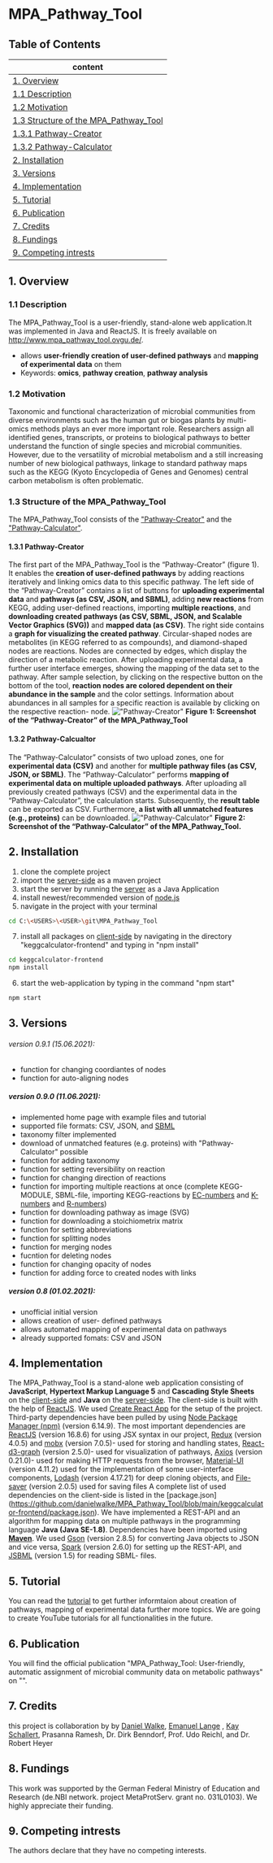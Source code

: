 # MPA_Pathway_Tool

## Table of Contents 
|content                          |
|---------------------------------|
|[1. Overview](#overview)     |
|[1.1 Description](#description)     |
|[1.2 Motivation](#motivation)     |
|[1.3 Structure of the MPA_Pathway_Tool](#structure)       |
|[1.3.1 Pathway-Creator](#pathwayCreator)       |
|[1.3.2 Pathway-Calculator](#pathwayCalculator)       |
|[2. Installation](#installation) |
|[3. Versions](#versions)           |
|[4. Implementation](#implementation)           |
|[5. Tutorial](#tutorial)           |
|[6. Publication](#publiction)           |
|[7. Credits](#credits)            |
|[8. Fundings](#fundings)           |
|[9. Competing intrests](#competingIntrests) |

<a name="overview"/>

## 1. Overview


<a name="description"/>

### 1.1 Description
The MPA_Pathway_Tool is a user-friendly, stand-alone web application.It was implemented in Java and ReactJS. It is freely available on http://www.mpa_pathway_tool.ovgu.de/. 
- allows **user-friendly creation of user-defined pathways** and **mapping of experimental data** on them
- Keywords: __omics__, __pathway creation__, __pathway analysis__


<a name="motivation"/>

### 1.2 Motivation
Taxonomic and functional characterization of microbial communities from diverse environments such as the human gut or biogas plants by multi-omics methods plays an ever more important role.  Researchers assign all identified genes, transcripts, or proteins to biological pathways to better understand the function of single species and microbial communities. However, due to the versatility of microbial metabolism and a still increasing number of new biological pathways, linkage to standard pathway maps such as the KEGG (Kyoto Encyclopedia of Genes and Genomes) central carbon metabolism is often problematic.

<a name="structure"/>

### 1.3 Structure of the MPA_Pathway_Tool
The MPA_Pathway_Tool consists of the ["Pathway-Creator"](#pathwayCreator) and the ["Pathway-Calculator"](#pathwayCalculator).

<a name="pathwayCreator"/>

#### 1.3.1 Pathway-Creator
The first part of the MPA_Pathway_Tool is the “Pathway-Creator” (figure 1). It enables the **creation of user-defined pathways** by adding reactions iteratively and linking omics data to this specific pathway. The left side of the “Pathway-Creator” contains a list of buttons for **uploading experimental data** and **pathways (as CSV, JSON, and SBML)**, adding **new reactions** from KEGG, adding user-defined reactions, importing **multiple reactions**, and **downloading created pathways (as CSV, SBML, JSON, and Scalable Vector Graphics (SVG))** and **mapped data (as CSV)**. The right side contains a **graph for visualizing the created pathway**. Circular-shaped nodes are metabolites (in KEGG referred to as compounds), and diamond-shaped nodes are reactions. Nodes are connected by edges, which display the direction of a metabolic reaction. After uploading experimental data, a further user interface emerges, showing the mapping of the data set to the pathway. After sample selection, by clicking on the respective button on the bottom of the tool, **reaction nodes are colored dependent on their abundance in the sample** and the color settings. Information about abundances in all samples for a specific reaction is available by clicking on the respective reaction- node.
!["Pathway-Creator"](https://github.com/danielwalke/MPA_Pathway_Tool/blob/main/images/Figure%201_Screenshots%20of%20the%20%E2%80%9CPathway-Creator%E2%80%9D%20of%20the%20MPA_Pathway_Tool.png "Figure 1: Screenshot of the “Pathway-Creator” of the MPA_Pathway_Tool")
**Figure 1: Screenshot of the “Pathway-Creator” of the MPA_Pathway_Tool**


<a name="pathwayCalculator"/>

#### 1.3.2 Pathway-Calcualtor
The “Pathway-Calculator” consists of two upload zones, one for **experimental data (CSV)** and another for **multiple pathway files (as CSV, JSON, or SBML)**. The “Pathway-Calculator” performs **mapping of experimental data on multiple uploaded pathways**. After uploading all previously created pathways (CSV) and the experimental data in the “Pathway-Calculator”, the calculation starts. Subsequently, the **result table** can be exported as CSV. Furthermore, **a list with all unmatched features (e.g., proteins)** can be downloaded. 
!["Pathway-Calculator"](https://github.com/danielwalke/MPA_Pathway_Tool/blob/main/images/Figure%202_Screenshot%20of%20the%20%E2%80%9CPathway-Calculator%E2%80%9D%20of%20the%20MPA_Pathway_Tool..png "Figure 2: Screenshot of the “Pathway-Calculator” of the MPA_Pathway_Tool")
**Figure 2: Screenshot of the “Pathway-Calculator” of the MPA_Pathway_Tool.**


<a name="installation"/>

## 2. Installation
1. clone the complete project
2. import the [server-side](https://github.com/danielwalke/MPA_Pathway_Tool/tree/main/keggcalculator) as a maven project
3. start the server by running the [server](https://github.com/danielwalke/MPA_Pathway_Tool/blob/main/keggcalculator/src/main/java/main/KeggCalculatorServer.java) as a Java Application
4. install newest/recommended version of [node.js](https://nodejs.org/en/)
5. navigate in the project with your terminal
```bash
cd C:\<USERS>\<USER>\git\MPA_Pathway_Tool
```
7. install all packages on [client-side](https://github.com/danielwalke/MPA_Pathway_Tool/tree/main/keggcalculator-frontend) by navigating in the directory "keggcalculator-frontend" and typing in "npm install"
```bash
cd keggcalculator-frontend
npm install
```
6. start the web-application by typing in the command "npm start"
```bash
npm start
```


<a name="versions"/>

## 3. Versions

###### version 0.9.1 (15.06.2021):
  + function for changing coordiantes of nodes
  + function for auto-aligning nodes 

##### version 0.9.0 (11.06.2021):
  + implemented home page with example files and tutorial
  + supported file formats: CSV, JSON, and [SBML](http://model.caltech.edu/)
  + taxonomy filter implemented
  + download of unmatched features (e.g. proteins) with "Pathway-Calculator" possible
  + function for adding taxonomy
  + function for setting reversibility on reaction
  + function for changing direction of reactions
  + function for importing multiple reactions at once (complete KEGG-MODULE, SBML-file, importing KEGG-reactions by [EC-numbers](https://www.genome.jp/kegg/annotation/enzyme.html) and [K-numbers](https://www.genome.jp/kegg/ko.html) and [R-numbers](https://www.genome.jp/kegg/reaction/))
  + function for downloading pathway as image (SVG)
  + function for downloading a stoichiometrix matrix
  + function for setting abbreviations
  + function for splitting nodes
  + function for merging nodes
  + fucntion for deleting nodes
  + function for changing opacity of nodes
  + function for adding force to created nodes with links

##### version 0.8 (01.02.2021):
  + unofficial initial version
  + allows creation of user- defined pathways
  + allows automated mapping of experimental data on pathways
  + already supported fomats: CSV and JSON


<a name="implementation"/>

## 4. Implementation
The MPA_Pathway_Tool is a stand-alone web application consisting of **JavaScript**, **Hypertext Markup Language 5** and **Cascading Style Sheets** on the [client-side](https://github.com/danielwalke/MPA_Pathway_Tool/tree/main/keggcalculator-frontend) and **Java** on the [server-side](https://github.com/danielwalke/MPA_Pathway_Tool/tree/main/keggcalculator). The client-side is built with the help of [ReactJS](https://reactjs.org/). We used [Create React App](https://github.com/facebook/create-react-app) for the setup of the project. Third-party dependencies have been pulled by using [Node Package Manager (npm)](https://www.npmjs.com/) (version 6.14.9). The most important dependencies are [ReactJS](https://reactjs.org/) (version 16.8.6) for using JSX syntax in our project, [Redux](https://redux.js.org/) (version 4.0.5) and [mobx](https://mobx.js.org/README.html) (version 7.0.5)- used for storing and handling states, [React-d3-graph](https://github.com/danielcaldas/react-d3-graph) (version 2.5.0)- used for visualization of pathways, [Axios](https://github.com/axios/axios) (version 0.21.0)- used for making HTTP requests from the browser, [Material-UI](https://material-ui.com/) (version 4.11.2) used for the implementation of some user-interface components, [Lodash](https://github.com/lodash/lodash) (version 4.17.21) for deep cloning objects, and [File-saver](https://github.com/eligrey/FileSaver.js) (version  2.0.5) used for saving files
A complete list of used dependencies on the client-side is listed in the [package.json] (https://github.com/danielwalke/MPA_Pathway_Tool/blob/main/keggcalculator-frontend/package.json).
We have implemented a REST-API and an algorithm for mapping data on multiple pathways in the programming language **Java (Java SE-1.8)**. Dependencies have been imported using [**Maven**](https://maven.apache.org/). We used [Gson](https://github.com/google/gson) (version 2.8.5) for converting Java objects to JSON and vice versa, [Spark](https://github.com/perwendel/spark) (version 2.6.0) for setting up the REST-API, and [JSBML](https://github.com/sbmlteam/jsbml) (version 1.5) for reading SBML- files. 


<a name="tutorial"/>

## 5. Tutorial
You can read the [tutorial](https://github.com/danielwalke/MPA_Pathway_Tool/blob/main/keggcalculator-frontend/src/tutorial/Tutorial%20MPA_Pathway_Tool.pdf) to get further informtaion about creation of pathways, mapping of experimental data further more topics. We are going to create YouTube tutorials for all functionalities in the future.

<a name="publication"/>

## 6. Publication
You will find the official publication "MPA_Pathway_Tool: User-friendly, automatic assignment of microbial community data on metabolic pathways" on "".

<a name="credits"/>

## 7. Credits
this project is collaboration by by [Daniel Walke](https://github.com/danielwalke), [Emanuel Lange](https://github.com/voidsailor) , [Kay Schallert](https://github.com/kayschallert), Prasanna Ramesh, Dr. Dirk Benndorf, Prof. Udo Reichl, and Dr. Robert Heyer


<a name="fundings"/>

## 8. Fundings
This work was supported by the German Federal Ministry of Education and Research (de.NBI network. project MetaProtServ. grant no. 031L0103). We highly appreciate their funding.


<a name="competingIntrests"/>

## 9. Competing intrests
The authors declare that they have no competing interests.
